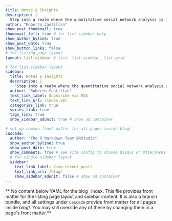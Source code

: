 ```yaml
---
title: Notes & Insights
description: |
  Step into a realm where the quantitative social network analysis is illuminated through the powerful lens of the R language. Here, programming intertwines with abundant data extracted from egocentric and sociocentric networks. Embark on an enlightening journey that delves into topics such as Social Capital, Social Inequalities, and Social Network Analysis—a perspective tailored to unveil the multifaceted layers of societal dynamics. This landscape provides a gateway to a sophisticated comprehension of societal structures and fervently encourages you to share and enhance your insights openly.
author: "Roberto Cantillan"
show_post_thumbnail: true
thumbnail_left: true # for list-sidebar only
show_author_byline: true
show_post_date: true
show_button_links: false
# for listing page layout
layout: list-sidebar # list, list-sidebar, list-grid

# for list-sidebar layout
sidebar: 
  title: Notes & Insights
  description: |
    "Step into a realm where the quantitative social network analysis is illuminated through the powerful lens of the R language. Here, programming intertwines with abundant data extracted from egocentric and sociocentric networks. Embark on an enlightening journey that delves into topics such as Social Capital, Social Inequalities, and Social Network Analysis—a perspective tailored to unveil the multifaceted layers of societal dynamics. This landscape provides a gateway to a sophisticated comprehension of societal structures and fervently encourages you to share and enhance your insights openly." 
  author: "Roberto Cantillan"
  text_link_label: Subscribe via RSS
  text_link_url: /index.xml
  categories_link: true
  series_link: true
  tags_link: true
  show_sidebar_adunit: true # show ad container

# set up common front matter for all pages inside blog/
cascade:
  author: "The R Markdown Team @RStudio"
  show_author_byline: true
  show_post_date: true
  show_comments: true # see site config to choose Disqus or Utterances
  # for single-sidebar layout
  sidebar:
    text_link_label: View recent posts
    text_link_url: /blog/
    show_sidebar_adunit: false # show ad container
---
```


** No content below YAML for the blog _index. This file provides front matter for the listing page layout and sidebar content. It is also a branch bundle, and all settings under `cascade` provide front matter for all pages inside blog/. You may still override any of these by changing them in a page's front matter.**
